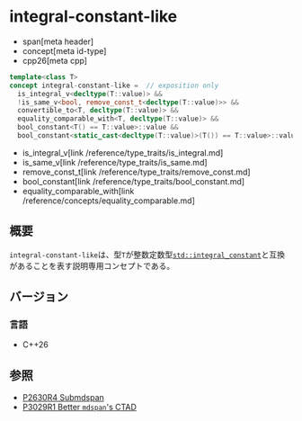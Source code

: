 # integral-constant-like
* span[meta header]
* concept[meta id-type]
* cpp26[meta cpp]

```cpp
template<class T>
concept integral-constant-like =  // exposition only
  is_integral_v<decltype(T::value)> &&
  !is_same_v<bool, remove_const_t<decltype(T::value)>> &&
  convertible_to<T, decltype(T::value)> &&
  equality_comparable_with<T, decltype(T::value)> &&
  bool_constant<T() == T::value>::value &&
  bool_constant<static_cast<decltype(T::value)>(T()) == T::value>::value;
```
* is_integral_v[link /reference/type_traits/is_integral.md]
* is_same_v[link /reference/type_traits/is_same.md]
* remove_const_t[link /reference/type_traits/remove_const.md]
* bool_constant[link /reference/type_traits/bool_constant.md]
* equality_comparable_with[link /reference/concepts/equality_comparable.md]

## 概要
`integral-constant-like`は、型`T`が整数定数型[`std::integral_constant`](/reference/type_traits/integral_constant.md)と互換があることを表す説明専用コンセプトである。


## バージョン
### 言語
- C++26


## 参照
- [P2630R4 Submdspan](https://open-std.org/jtc1/sc22/wg21/docs/papers/2023/p2630r4.html)
- [P3029R1 Better `mdspan`'s CTAD](https://www.open-std.org/jtc1/sc22/wg21/docs/papers/2024/p3029r1.html)
